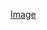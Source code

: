 [Image](https://lh6.googleusercontent.com/QYr6APHNod2bf6ocbH8VJYbPMszneMwkbQBWQldwrtzH4h_TWAaeYJPRTyaehj3246lW3nW5xlzyADYygTMfv95E4tKzSCmxj08_6QdZk1btAX3MpW_2jNJmeGDgphHFimv-qppi)
